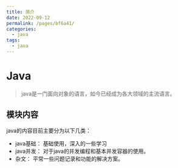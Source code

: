 ```yaml
---
title: 简介
date: 2022-09-12
permalink: /pages/bf6a41/
categories: 
  - java
tags: 
  - java
---
```

# Java


> java是一门面向对象的语言，如今已经成为各大领域的主流语言。


## 模块内容
java的内容目前主要分为以下几类：
- java基础： 基础使用，深入的一些学习
- java并发： 对于java的并发编程和基本并发容器的使用。
- 杂文： 平常一些问题记录和功能的解决方案。